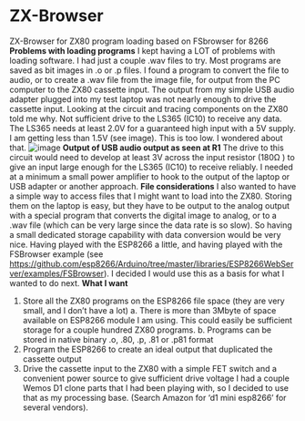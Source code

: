 # ZX-Browser
ZX-Browser for ZX80 program loading based on FSbrowser for 8266
**Problems with loading programs**
I kept having a LOT of problems with loading software. I had just a couple .wav files to try. Most programs are saved as bit images in .o or .p files. I found a program to convert the file to audio, or to create a .wav file from the image file, for output from the PC computer to the ZX80 cassette input. The output from my simple USB audio adapter plugged into my test laptop was not nearly enough to drive the cassette input. Looking at the circuit and tracing components on the ZX80 told me why. Not sufficient drive to the LS365 (IC10) to receive any data. The LS365 needs at least 2.0V for a guaranteed high input with a 5V supply. I am getting less than 1.5V (see image). This is too low. I wondered about that.
![image](https://user-images.githubusercontent.com/76188172/128247404-e8e4868f-4c75-41ee-93e4-f492407f0b37.png)
**Output of USB audio output as seen at R1**
The drive to this circuit would need to develop at least 3V across the input resistor (180Ω ) to give an input large enough for the LS365 (IC10) to receive reliably. I needed at a minimum a small power amplifier to hook to the output of the laptop or USB adapter or another approach. 
**File considerations**
I also wanted to have a simple way to access files that I might want to load into the ZX80. Storing them on the laptop is easy, but they have to be output to the analog output with a special program that converts the digital image to analog, or to a .wav file (which can be very large since the data rate is so slow). So having a small dedicated storage capability with data conversion would be very nice.
Having played with the ESP8266 a little, and having played with the FSBrowser example (see https://github.com/esp8266/Arduino/tree/master/libraries/ESP8266WebServer/examples/FSBrowser). I decided I would use this as a basis for what I wanted to do next.
**What I want**
1.	Store all the ZX80  programs on the ESP8266 file space (they are very small, and I don’t have a lot)
a.	There is more than 3Mbyte of space available on ESP8266 module I am using. This could easily be sufficient storage for a couple hundred ZX80 programs.
b.	Programs can be stored in native binary .o, .80, .p, .81 or .p81 format
2.	Program the ESP8266 to create an ideal output that duplicated the cassette output
3.	Drive the cassette input to the ZX80 with a simple FET switch and a convenient power source to give sufficient drive voltage
I had a couple Wemos D1 clone parts that I had been playing with, so I decided to use that as my processing base. (Search Amazon for ‘d1 mini esp8266’ for several vendors).
